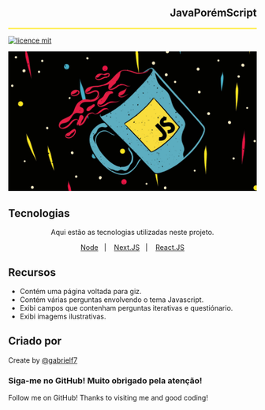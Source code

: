 <div align="right" style="border-bottom: 3px solid #ffee58">
  
  <h2>JavaPorémScript</h2>
  
</div>

[![licence mit](https://img.shields.io/badge/licence-MIT-yellow.svg)](https://github.com/gabrielf7/javaporemscript/blob/main/LICENSE)

![Background do Projeto](/src/assets/EzgdmaCQuT84bgDL4fhXZS.jpg)

## Tecnologias 

<div align="center">
  
  <p> Aqui estão as tecnologias utilizadas neste projeto. </p>
  
</div>
 
<p align="center">
  <a href="https://nodejs.org/en/download/">Node</a>&nbsp;&nbsp;&nbsp;|&nbsp;&nbsp;&nbsp;
  <a href="https://nextjs.org/">Next.JS</a>&nbsp;&nbsp;&nbsp;|&nbsp;&nbsp;&nbsp;
  <a href="https://reactjs.org">React.JS</a>
</p>

## Recursos
 
  - Contém uma página voltada para giz.
  - Contém várias perguntas envolvendo o tema Javascript.
  - Exibi campos que contenham perguntas iterativas e questiónario.
  - Exibi imagems ilustrativas.

## Criado por 

Create by [@gabrielf7](https://github.com/gabrielf7)

### Siga-me no GitHub! Muito obrigado pela atenção!
Follow me on GitHub! Thanks to visiting me and good coding!
